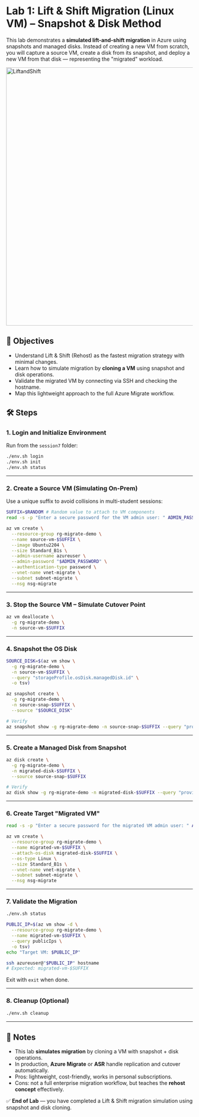 # Lab 1: Lift & Shift Migration (Linux VM) – Snapshot & Disk Method

This lab demonstrates a **simulated lift-and-shift migration** in Azure using snapshots and managed disks. Instead of creating a new VM from scratch, you will capture a source VM, create a disk from its snapshot, and deploy a new VM from that disk — representing the "migrated" workload.

<img width="1334" height="695" alt="LiftandShift" src="https://github.com/user-attachments/assets/84c475ca-1001-4fac-99cc-632c293fb2fd" />


## 🎯 Objectives
- Understand Lift & Shift (Rehost) as the fastest migration strategy with minimal changes.  
- Learn how to simulate migration by **cloning a VM** using snapshot and disk operations.  
- Validate the migrated VM by connecting via SSH and checking the hostname.  
- Map this lightweight approach to the full Azure Migrate workflow.  

## 🛠️ Steps

### 1. Login and Initialize Environment
Run from the `session7` folder:

```bash
./env.sh login
./env.sh init
./env.sh status
```

---

### 2. Create a Source VM (Simulating On-Prem)

Use a unique suffix to avoid collisions in multi-student sessions:

```bash
SUFFIX=$RANDOM # Random value to attach to VM components
read -s -p "Enter a secure password for the VM admin user: " ADMIN_PASSWORD && echo

az vm create \
  --resource-group rg-migrate-demo \
  --name source-vm-$SUFFIX \
  --image Ubuntu2204 \
  --size Standard_B1s \
  --admin-username azureuser \
  --admin-password "$ADMIN_PASSWORD" \
  --authentication-type password \
  --vnet-name vnet-migrate \
  --subnet subnet-migrate \
  --nsg nsg-migrate
```

---

### 3. Stop the Source VM – Simulate Cutover Point

```bash
az vm deallocate \
  -g rg-migrate-demo \
  -n source-vm-$SUFFIX
```

---

### 4. Snapshot the OS Disk

```bash
SOURCE_DISK=$(az vm show \
  -g rg-migrate-demo \
  -n source-vm-$SUFFIX \
  --query "storageProfile.osDisk.managedDisk.id" \
  -o tsv)

az snapshot create \
  -g rg-migrate-demo \
  -n source-snap-$SUFFIX \
  --source "$SOURCE_DISK"

# Verify
az snapshot show -g rg-migrate-demo -n source-snap-$SUFFIX --query "provisioningState"
```

---

### 5. Create a Managed Disk from Snapshot

```bash
az disk create \
  -g rg-migrate-demo \
  -n migrated-disk-$SUFFIX \
  --source source-snap-$SUFFIX

# Verify
az disk show -g rg-migrate-demo -n migrated-disk-$SUFFIX --query "provisioningState"
```

---

### 6. Create Target "Migrated VM"

```bash
read -s -p "Enter a secure password for the migrated VM admin user: " ADMIN_PASSWORD && echo

az vm create \
  --resource-group rg-migrate-demo \
  --name migrated-vm-$SUFFIX \
  --attach-os-disk migrated-disk-$SUFFIX \
  --os-type Linux \
  --size Standard_B1s \
  --vnet-name vnet-migrate \
  --subnet subnet-migrate \
  --nsg nsg-migrate
```

---

### 7. Validate the Migration

```bash
./env.sh status

PUBLIC_IP=$(az vm show -d \
  --resource-group rg-migrate-demo \
  --name migrated-vm-$SUFFIX \
  --query publicIps \
  -o tsv)
echo "Target VM: $PUBLIC_IP"

ssh azureuser@"$PUBLIC_IP" hostname
# Expected: migrated-vm-$SUFFIX
```

Exit with `exit` when done.

---

### 8. Cleanup (Optional)

```bash
./env.sh cleanup
```

---

## 📘 Notes
- This lab **simulates migration** by cloning a VM with snapshot + disk operations.  
- In production, **Azure Migrate** or **ASR** handle replication and cutover automatically.  
- Pros: lightweight, cost-friendly, works in personal subscriptions.  
- Cons: not a full enterprise migration workflow, but teaches the **rehost concept** effectively.  

✅ **End of Lab** — you have completed a Lift & Shift migration simulation using snapshot and disk cloning.
